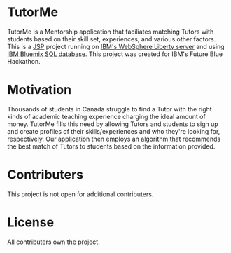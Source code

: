 # TutorMe

TutorMe is a Mentorship application that faciliates matching Tutors with students based on their skill set, experiences, and 
various other factors. This is a [JSP](https://en.wikipedia.org/wiki/JavaServer_Pages) project running on [IBM's WebSphere Liberty server](https://developer.ibm.com/wasdev/websphere-liberty/) and using [IBM Bluemix SQL database](http://www.ibm.com/cloud-computing/bluemix/). This project was created for IBM's Future Blue Hackathon. 

# Motivation

Thousands of students in Canada struggle to find a Tutor with the right kinds of academic teaching experience charging the ideal amount of money. TutorMe fills this need by allowing Tutors and students to sign up and create profiles of their skills/experiences and who they're looking for, respectively. Our application then employs an algorithm that recommends the best match of Tutors to students based on the information provided. 

# Contributers

This project is not open for additional contributers. 

# License

All contributers own the project. 


